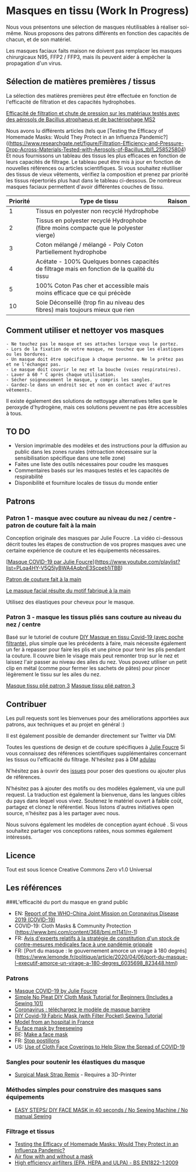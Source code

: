 # Masques en tissu (Work In Progress)

Nous vous présentons une sélection de masques réutilisables à réaliser soi-même. Nous proposons des patrons différents en fonction des capacités de chacun, et de son matériel.

Les masques faciaux faits maison ne doivent pas remplacer les masques chirurgicaux N95, FFP2 / FFP3, mais ils peuvent aider à empêcher la propagation d'un virus.

## Sélection de matières premières / tissus

La sélection des matières premières peut être effectuée en fonction de l'efficacité de filtration et des capacités hydrophobes.

[Efficacité de filtration et chute de pression sur les matériaux testés avec des aérosols de Bacillus atrophaeus et de bactériophage MS2](https://raw.githubusercontent.com/adulau/DIY-face-masks/master/images/filtration-efficiency.png)

Nous avons lu différents articles (tels que [Testing the Efficacy of Homemade Masks: Would They Protect in an Influenza Pandemic?]((https://www.researchgate.net/figure/Filtration-Efficiency-and-Pressure-Drop-Across-Materials-Tested-with-Aerosols-of-Bacillus_tbl1_258525804) Et nous fournissons un tableau des tissus les plus efficaces en fonction de leurs capacités de filtrage. Le tableau peut être mis à jour en fonction de nouvelles références ou articles scientifiques. Si vous souhaitez réutiliser des tissus de vieux vêtements, vérifiez la composition et prenez par priorité les tissus répertoriés plus haut dans le tableau ci-dessous. De nombreux masques faciaux permettent d'avoir différentes couches de tissu.

| Priorité |	Type de tissu |	Raison |
| -------- | -------- | -------- |
| 1 |	Tissus en polyester non recyclé 	Hydrophobe
| 2 |	Tissus en polyester recyclé 	Hydrophobe (fibre moins compacte que le polyester vierge)
| 3 |	Coton mélangé / mélangé - Poly Coton 	Partiellement hydrophobe
| 4 | 	Acétate - 100% 	Quelques bonnes capacités de filtrage mais en fonction de la qualité du tissu
| 5 | 	100% Coton 	Pas cher et accessible mais moins efficace que ce qui précède
| 10 |	Soie 	Déconseillé (trop fin au niveau des fibres) mais toujours mieux que rien

## Comment utiliser et nettoyer vos masques

    - Ne touchez pas le masque et ses attaches lorsque vous le portez.
    - Lors de la fixation de votre masque, ne touchez que les élastiques ou les bordures.
    - Un masque doit être spécifique à chaque personne. Ne le prêtez pas et ne l'échangez pas.
    - Le masque doit couvrir le nez et la bouche (voies respiratoires).
    - Laver à 60 ° C après chaque utilisation.
    - Sécher soigneusement le masque, y compris les sangles.
    - Gardez-le dans un endroit sec et non en contact avec d'autres vêtements. 

Il existe également des solutions de nettoyage alternatives telles que le peroxyde d'hydrogène, mais ces solutions peuvent ne pas être accessibles à tous.

## TO DO 

   - Version imprimable des modèles et des instructions pour la diffusion au public dans les zones rurales (rétroaction nécessaire sur la sensibilisation spécifique dans une telle zone)
   - Faites une liste des outils nécessaires pour coudre les masques
   - Commentaires basés sur les masques testés et les capacités de respirabilité
   - Disponibilité et fourniture locales de tissus du monde entier 

## Patrons

### Patron 1 - masque avec couture au niveau du nez / centre - patron de couture fait à la main

Conception originale des masques par Julie Foucre . La vidéo ci-dessous décrit toutes les étapes de construction de vos propres masques avec une certaine expérience de couture et les équipements nécessaires.

[[Masque COVID-19 par Julie Foucre](https://github.com/C00kie-/DIY-face-masks/raw/master/images/video-masque.png)](https://www.youtube.com/playlist?list=PLqa4HY-V5Q5lyBWA4AqbnE3Scpeb1iTBB)

[Patron de couture fait à la main](https://raw.githubusercontent.com/C00kie-/DIY-face-masks/master/images/patterns/julie_hand_pattern.jpeg)

[Le masque facial résulte du motif fabriqué à la main](https://raw.githubusercontent.com/C00kie-/DIY-face-masks/master/images/patterns/prototype_julie1.jpeg)


Utilisez des élastiques pour cheveux pour le masque.

### Patron 3 - masque les tissus pliés sans couture au niveau du nez / centre

Basé sur le tutoriel de couture [DIY Masque en tissu Covid-19 (avec poche filtrante)](https://www.youtube.com/watch?v=S9RWII2-5_4), plus simple que les précédents à faire, mais nécessite également un fer à repasser pour faire les plis et une pince pour tenir les plis pendant la couture. Il couvre bien le visage mais peut remonter trop sur le nez et laissez l'air passer au niveau des ailes du nez. Vous pouvez utiliser un petit clip en métal (comme pour fermer les sachets de pâtes) pour pincer légèrement le tissu sur les ailes du nez.

[Masque tissu plié patron 3](https://raw.githubusercontent.com/C00kie-/DIY-face-masks/master/images/patterns/prototype_cookie_3-1.jpeg)
[Masque tissu plié patron 3](https://raw.githubusercontent.com/C00kie-/DIY-face-masks/master/images/patterns/prototype_cookie_3-2.jpeg)

## Contribuer

Les pull requests sont les bienvenues pour des améliorations apportées aux patrons, aux techniques et au projet en général :)

Il est également possible de demander directement sur Twitter via DM:

Toutes les questions de design et de couture spécifiques à [Julie Foucre](https://www.instagram.com/julie_jfo/)
Si vous connaissez des références scientifiques supplémentaires concernant les tissus ou l'efficacité du filtrage. N'hésitez pas à DM [adulau](https://twitter.com/adulau) 

N'hésitez pas à ouvrir des [issues](https://github.com/C00kie-/DIY-face-masks/issues) pour poser des questions ou ajouter plus de références.

N'hésitez pas à ajouter des motifs ou des modèles également, via une pull request. La traduction est également la bienvenue, dans les langues cibles du pays dans lequel vous vivez. Soutenez le matériel ouvert à faible coût, partagez et clonez le référentiel. Nous listons d'autres initiatives open source, n'hésitez pas à les partager avec nous.

Nous suivons également les modèles de conception ayant échoué . Si vous souhaitez partager vos conceptions ratées, nous sommes également intéressés.

## Licence

Tout est sous licence Creative Commons Zero v1.0 Universal

## Les références

###L'efficacité du port du masque en grand public
- EN: [Report of the WHO-China Joint Mission on Coronavirus Disease 2019 (COVID-19)](https://www.who.int/docs/default-source/coronaviruse/who-china-joint-mission-on-covid-19-final-report.pdf)
- COVID-19: Cloth Masks & Community Protection (https://www.bmj.com/content/368/bmj.m1141/rr-1)
- FR: [Avis d'experts relatifs à la stratégie de constitution d'un stock de contre-mesures médicales face à une pandémie grippale](https://www.santepubliquefrance.fr/maladies-et-traumatismes/maladies-et-infections-respiratoires/grippe/documents/avis/avis-d-experts-relatifs-a-la-strategie-de-constitution-d-un-stock-de-contre-mesures-medicales-face-a-une-pandemie-grippale)
- FR: [Port du masque : le gouvernement amorce un virage à 180 degrés] (https://www.lemonde.fr/politique/article/2020/04/06/port-du-masque-l-executif-amorce-un-virage-a-180-degres_6035698_823448.html)

### Patrons
- [Masque COVID-19 by Julie Foucre](https://www.youtube.com/playlist?list=PLqa4HY-V5Q5lyBWA4AqbnE3Scpeb1iTBB)
- [Simple No Pleat DIY Cloth Mask Tutorial for Beginners (Includes a Sewing 101)](https://medium.com/@ong_yu_yang/diy-cloth-mask-tutorial-9ec8c1eacc95?sk=c7f99c58305cd8f56f0ebba4751d953d)
- [Coronavirus : téléchargez le modèle de masque barrière](https://www.afnor.org/actualites/coronavirus-telechargez-le-modele-de-masque-barriere/)
- [DIY Covid-19 Fabric Mask (with Filter Pocket) Sewing Tutorial](https://www.youtube.com/watch?v=S9RWII2-5_4)
- [Model from an hospital in France](https://www.hospitalia.fr/attachment/1878139/)
- [Fu face mask by freesewing](https://freesewing.org/docs/patterns/fu/)
- BE: [Make a face mask](https://makefacemasks.com/)
- FR: [Stop postillons](http://stop-postillons.fr/)
- US: [Use of Cloth Face Coverings to Help Slow the Spread of COVID-19](https://www.cdc.gov/coronavirus/2019-ncov/prevent-getting-sick/diy-cloth-face-coverings.html)

### Sangles pour soutenir les élastiques du masque
- [Surgical Mask Strap Remix](https://www.thingiverse.com/thing:4249113) - Requires a 3D-Printer

### Méthodes simples pour construire des masques sans équipements
- [EASY STEPS/ DIY FACE MASK in 40 seconds / No Sewing Machine / No manual Sewing](https://www.youtube.com/watch?v=CbRsb0T7Oz8)

### Filtrage et tissus
- [Testing the Efficacy of Homemade Masks: Would They Protect in an Influenza Pandemic?](https://www.researchgate.net/publication/258525804_Testing_the_Efficacy_of_Homemade_Masks_Would_They_Protect_in_an_Influenza_Pandemic)
- [Air flow with and without a mask](https://twitter.com/i/status/1246027215780941825)
- [High efficiency airfilters (EPA, HEPA and ULPA) - BS EN1822-1:2009](http://www.gttlab.com/uploads/soft/161025/EN1822-1-2009Highefficiencyairfilters(EPA,HEPAandULPA)Part1Classification,performance.pdf)
